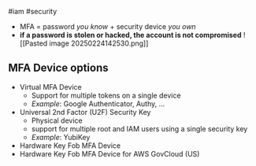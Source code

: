 #iam #security
- MFA = password *you know* + security device *you own*
- **if a password is stolen or hacked, the account is not compromised**
![[Pasted image 20250224142530.png]]
## MFA Device options
- Virtual MFA Device
	- Support for multiple tokens on a single device
	- *Example*: Google Authenticator, Authy, ...
- Universal 2nd Factor (U2F) Security Key
	- Physical device
	- support for multiple root and IAM users using a single security key
	- *Example*: YubiKey
- Hardware Key Fob MFA Device
- Hardware Key Fob MFA Device for AWS GovCloud (US)